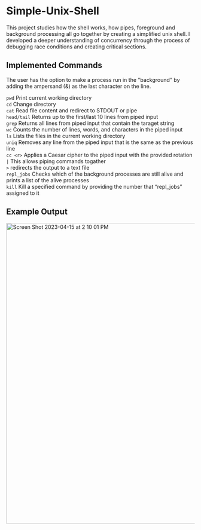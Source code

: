 # Simple-Unix-Shell
This project studies how the shell works, how pipes, foreground and background processing all go together by creating a simplified unix shell. I developed a deeper understanding of concurrency through the process of debugging race conditions and creating critical sections. 

## Implemented Commands
The user has the option to make a process run in the "background" by adding the ampersand (&) as the last character on the line.

```pwd``` Print current working directory <br />
```cd``` Change directory <br />
```cat``` Read file content and redirect to STDOUT or pipe <br />
```head/tail``` Returns up to the first/last 10 lines from piped input <br />
```grep``` Returns all lines from piped input that contain the taraget string <br />
```wc``` Counts the number of lines, words, and characters in the piped input <br />
```ls``` Lists the files in the current working directory <br />
```uniq``` Removes any line from the piped input that is the same as the previous line <br />
```cc <r>``` Applies a Caesar cipher to the piped input with the provided rotation <r> <br />
```|``` This allows piping commands togather <br />
```>``` redirects the output to a text file <br />
```repl_jobs``` Checks which of the background processes are still alive and prints a list of the alive processes <br />
```kill``` Kill a specified command by providing the number that “repl_jobs” assigned to it <br />


## Example Output
<img width="805" alt="Screen Shot 2023-04-15 at 2 10 01 PM" src="https://user-images.githubusercontent.com/73949957/232246228-b4178fed-af82-4f0f-836b-055b9afc805f.png">
